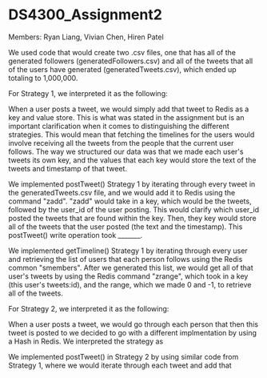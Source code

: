 # DS4300_Assignment2

Members: Ryan Liang, Vivian Chen, Hiren Patel

We used code that would create two .csv files, one that has all of the generated followers (generatedFollowers.csv) and all of the tweets that all of the users have generated (generatedTweets.csv), which ended up totaling to 1,000,000. 

For Strategy 1, we interpreted it as the following:

When a user posts a tweet, we would simply add that tweet to Redis as a key and value store. This is what was stated in the assignment but is an important clarification when it comes to distinguishing the different strategies. This would mean that fetching the timelines for the users would involve receiving all the tweets from the people that the current user follows. The way we structured our data was that we made each user's tweets its own key, and the values that each key would store the text of the tweets and timestamp of that tweet.

We implemented postTweet() Strategy 1 by iterating through every tweet in the generatedTweets.csv file, and we would add it to Redis using the command "zadd". "zadd" would take in a key, which would be the tweets, followed by the user_id of the user posting. This would clarify which user_id posted the tweets that are found within the key. Then, they key would store all of the tweets that the user posted (the text and the timestamp). This postTweet() write operation took _______.

We implemented getTimeline() Strategy 1 by iterating through every user and retrieving the list of users that each person follows using the Redis common "smembers". After we generated this list, we would get all of that user's tweets by using the Redis command "zrange", which took in a key (this user's tweets:id), and the range, which we made 0 and -1, to retrieve all of the tweets. 


For Strategy 2, we interpreted it as the following:

When a user posts a tweet, we would go through each person that  then this tweet is posted to we decided to go with a different implmentation by using a Hash in Redis. We interpreted the strategy as

We implemented postTweet() in Strategy 2 by using similar code from Strategy 1, where we would iterate through each tweet and add that 





